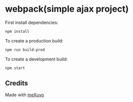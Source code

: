 # webpack(simple ajax project)
First install dependencies:

```sh
npm install
```

To create a production build:

```sh
npm run build-prod
```

To create a development build:

```sh
npm start
```
## Credits

Made with [meXuvo](https://www.linkedin.com/in/meXuvo)
